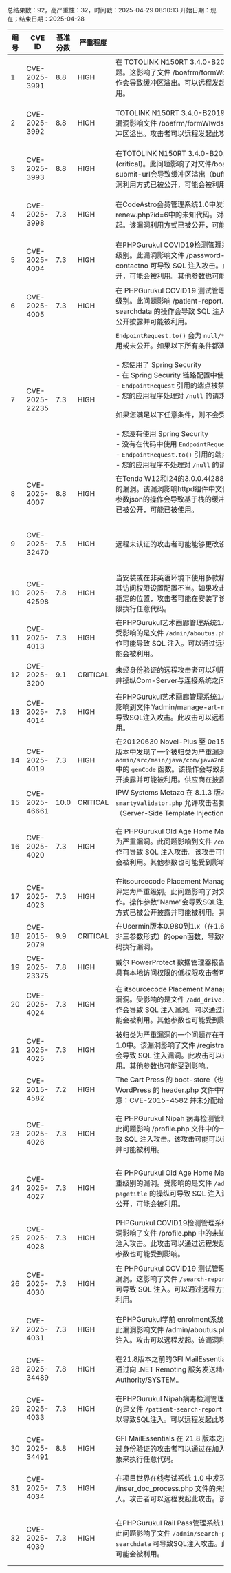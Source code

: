 总结果数：92，高严重性：32，时间戳：2025-04-29 08:10:13
开始日期：现在；结束日期：2025-04-28

| 编号 | CVE ID | 基准分数 | 严重程度 | 描述 | 参考文献 |
|-----|--------|------------|----------|-------------|------------|
| 1 | CVE-2025-3991 | 8.8  | HIGH | 在 TOTOLINK N150RT 3.4.0-B20190525 中发现了一个被归类为严重漏洞的问题。这影响了文件 /boafrm/formWdsEncrypt 的未知部分。对参数 submit-url 的操作会导致缓冲区溢出。可以远程发起攻击。该漏洞利用方式已被公开，可能会被利用。 | [1]https://github.com/fizz-is-on-the-way/Iot_vuls/tree/main/N150RT/BufferOverflow_formWdsEncrypt<br>[2]https://vuldb.com/?ctiid.306327<br>[3]https://vuldb.com/?id.306327<br>[4]https://vuldb.com/?submit.557942<br>[5]https://www.totolink.net/ |
| 2 | CVE-2025-3992 | 8.8  | HIGH | TOTOLINK N150RT 3.4.0-B20190525 中发现一个漏洞，并被评定为严重漏洞。此漏洞影响文件 /boafrm/formWlwds 的未知代码。对参数 submit-url 的操作会导致缓冲区溢出。攻击者可以远程发起此攻击。该漏洞利用方式已被公开，可能会被利用。 | [1]https://github.com/fizz-is-on-the-way/Iot_vuls/tree/main/N150RT/BufferOverflow_formWlwds<br>[2]https://vuldb.com/?ctiid.306328<br>[3]https://vuldb.com/?id.306328<br>[4]https://vuldb.com/?submit.557943<br>[5]https://www.totolink.net/ |
| 3 | CVE-2025-3993 | 8.8  | HIGH | 在TOTOLINK N150RT 3.4.0-B20190525中发现一个漏洞，并被评定为严重漏洞 (critical)。此问题影响了对文件/boafrm/formWsc的某些未知处理过程。操作参数submit-url会导致缓冲区溢出（buffer overflow）。攻击可能可以通过远程发起。该漏洞利用方式已被公开，可能会被利用。 | [1]https://github.com/fizz-is-on-the-way/Iot_vuls/tree/main/N150RT/BufferOverflow_formWsc_1<br>[2]https://vuldb.com/?ctiid.306329<br>[3]https://vuldb.com/?id.306329<br>[4]https://vuldb.com/?submit.557944<br>[5]https://www.totolink.net/ |
| 4 | CVE-2025-3998 | 7.3  | HIGH | 在CodeAstro会员管理系统1.0中发现一个被归类为严重的漏洞。该漏洞影响文件renew.php?id=6中的未知代码。对参数ID的操纵可能导致SQL注入。攻击可以远程发起。该漏洞利用方式已被公开，可能会被利用。 | [1]https://codeastro.com/<br>[2]https://github.com/lyg986443/cve/issues/4<br>[3]https://vuldb.com/?ctiid.306334<br>[4]https://vuldb.com/?id.306334<br>[5]https://vuldb.com/?submit.557972 |
| 5 | CVE-2025-4004 | 7.3  | HIGH | 在PHPGurukul COVID19检测管理系统1.0中发现了一个漏洞，该漏洞被评定为严重级别。此漏洞影响文件 /password-recovery.php 中未知的代码。通过操纵参数 contactno 可导致 SQL 注入攻击。此攻击可以通过远程发起。该漏洞利用方式已被公开，可能会被利用。其他参数也可能受到影响。 | [1]https://github.com/wyl091256/CVE/issues/1<br>[2]https://phpgurukul.com/<br>[3]https://vuldb.com/?ctiid.306340<br>[4]https://vuldb.com/?id.306340<br>[5]https://vuldb.com/?submit.558125 |
| 6 | CVE-2025-4005 | 7.3  | HIGH | 在 PHPGurukul COVID19 测试管理系统 1.0 中发现一个漏洞，该漏洞被评定为严重级别。此问题影响 /patient-report.php 文件中的某些未知处理过程。对参数 searchdata 的操作会导致 SQL 注入。攻击可能通过远程发起。该漏洞利用方式已被公开披露并可能被利用。 | [1]https://github.com/wyl091256/CVE/issues/2<br>[2]https://phpgurukul.com/<br>[3]https://vuldb.com/?ctiid.306341<br>[4]https://vuldb.com/?id.306341<br>[5]https://vuldb.com/?submit.558126 |
| 7 | CVE-2025-22235 | 7.3  | HIGH | `EndpointRequest.to()` 会为 `null/**` 创建一个匹配器，如果所创建的执行器端点被禁用或未公开。如果以下所有条件都满足，您的应用程序可能会受到影响：<br><br>- 您使用了 Spring Security<br>- 在 Spring Security 链路配置中使用了 `EndpointRequest.to()`<br>- `EndpointRequest` 引用的端点被禁用或未通过 Web 暴露<br>- 您的应用程序处理对 `/null` 的请求，并且此路径需要保护<br><br>如果您满足以下任意条件，则不会受到影响：<br><br>- 您没有使用 Spring Security<br>- 没有在代码中使用 `EndpointRequest.to()`<br>- `EndpointRequest.to()` 引用的端点已启用并公开<br>- 您的应用程序不处理对 `/null` 的请求，或者此路径不需要保护 | [1]https://spring.io/security/cve-2025-22235 |
| 8 | CVE-2025-4007 | 8.8  | HIGH | 在Tenda W12和i24的3.0.0.4(2887)/3.0.0.5(3644)版本中发现一个被分类为严重的漏洞。该漏洞影响httpd组件中文件/goform/modules的函数cgidhcpsCfgSet。对参数json的操作会导致基于栈的缓冲区溢出。此漏洞可以远程利用。该漏洞利用方式已被公开，可能已被使用。 | [1]https://github.com/02Tn/vul/issues/5<br>[2]https://vuldb.com/?ctiid.306343<br>[3]https://vuldb.com/?id.306343<br>[4]https://vuldb.com/?submit.558165<br>[5]https://www.tenda.com.cn/ |
| 9 | CVE-2025-32470 | 7.5  | HIGH | 远程未认证的攻击者可能能够更改设备的IP地址，从而影响设备的可用性。 | [1]https://cdn.sick.com/media/docs/1/11/411/Special_information_CYBERSECURITY_BY_SICK_en_IM0084411.PDF<br>[2]https://sick.com/psirt<br>[3]https://www.cisa.gov/resources-tools/resources/ics-recommended-practices<br>[4]https://www.first.org/cvss/calculator/3.1<br>[5]https://www.sick.com/.well-known/csaf/white/2025/sca-2025-0005.json<br>[6]https://www.sick.com/.well-known/csaf/white/2025/sca-2025-0005.pdf |
| 10 | CVE-2025-42598 | 7.8  | HIGH | 当安装或在非英语环境下使用多款精工爱普生（SEIKO EPSON）打印机驱动程序时，其访问权限设置配置不当。如果攻击者诱导用户将精心制作的DLL文件放置到攻击者指定的位置，攻击者可能在安装了该打印机驱动程序的Windows系统上以SYSTEM权限执行任意代码。 | [1]https://jvn.jp/en/vu/JVNVU90649144/<br>[2]https://www.epson.co.uk/en_GB/faq/KA-01993/contents?loc=en-us<br>[3]https://www.epson.jp/support/misc_t/250428_oshirase.htm<br>[4]https://www2.epson.jp/support/misc_t/windrv_productlist.pdf |
| 11 | CVE-2025-4013 | 7.3  | HIGH | 在PHPGurukul艺术画廊管理系统1.0中发现了一个漏洞，该漏洞被归类为严重漏洞。受影响的是文件 `/admin/aboutus.php` 中的一个未知功能。对该参数 `pagetitle` 的操作可能导致 SQL 注入。可以通过远程方式发起此攻击。该漏洞利用方式已被公开，可能会被利用。 | [1]https://github.com/ljfhhh/CVE/issues/1<br>[2]https://phpgurukul.com/<br>[3]https://vuldb.com/?ctiid.306366<br>[4]https://vuldb.com/?id.306366<br>[5]https://vuldb.com/?submit.558348 |
| 12 | CVE-2025-3200 | 9.1  | CRITICAL | 未经身份验证的远程攻击者可以利用被使用的不安全的TLS 1.0和TLS 1.1协议，拦截并操纵Com-Server与连接系统之间的加密通信。 | [1]https://certvde.com/en/advisories/VDE-2025-031/ |
| 13 | CVE-2025-4014 | 7.3  | HIGH | 在PHPGurukul艺术画廊管理系统1.0中发现一个漏洞，该漏洞被评定为严重。此漏洞影响到文件“/admin/manage-art-medium.php”中的未知功能。操作参数“artmed”会导致SQL注入攻击。此攻击可以远程发起。该漏洞利用方式已被公开，可能会被利用。 | [1]https://github.com/ljfhhh/CVE/issues/2<br>[2]https://phpgurukul.com/<br>[3]https://vuldb.com/?ctiid.306367<br>[4]https://vuldb.com/?id.306367<br>[5]https://vuldb.com/?submit.558350 |
| 14 | CVE-2025-4019 | 7.3  | HIGH | 在20120630 Novel-Plus 至 0e156c04b4b7ce0563bef6c97af4476fcda8f160 版本中发现了一个被归类为严重漏洞的问题。受影响的是文件 `novel-admin/src/main/java/com/java2nb/common/controller/GeneratorController.java` 中的 `genCode` 函数。该操作会导致身份验证缺失。可以远程发起攻击。该漏洞已被公开披露并可能被利用。供应商在披露早期就已联系，但未作出任何回应。 | [1]https://vuldb.com/?ctiid.306372<br>[2]https://vuldb.com/?id.306372<br>[3]https://vuldb.com/?submit.558360<br>[4]https://www.cnblogs.com/aibot/p/18827469<br>[5]https://www.cnblogs.com/aibot/p/18827469 |
| 15 | CVE-2025-46661 | 10.0  | CRITICAL | IPW Systems Metazo 在 8.1.3 版本中允许未经身份验证的远程代码执行，因为 `smartyValidator.php` 允许攻击者提供模板表达式，即所谓的服务端模板注入（Server-Side Template Injection）。所有实例均已由供应商修补。 | [1]https://code-white.com/public-vulnerability-list/<br>[2]https://www.ipwsystems.com/ |
| 16 | CVE-2025-4020 | 7.3  | HIGH | 在 PHPGurukul Old Age Home Management System 1.0 中发现一个漏洞并被归类为严重漏洞。此问题影响到文件 `/contact.php` 中的一些未知功能。对参数 `fname` 的操作可导致 SQL 注入攻击。该攻击可能通过远程发起。漏洞利用已被公开披露并且可能会被利用。其他参数也可能受到影响。 | [1]https://github.com/Q3qc1n/myCVE/issues/1<br>[2]https://phpgurukul.com/<br>[3]https://vuldb.com/?ctiid.306374<br>[4]https://vuldb.com/?id.306374<br>[5]https://vuldb.com/?submit.558365<br>[6]https://github.com/Q3qc1n/myCVE/issues/1 |
| 17 | CVE-2025-4023 | 7.3  | HIGH | 在itsourcecode Placement Management System 1.0中发现了一个漏洞，该漏洞被评定为严重级别。此问题影响了对文件“/add_company.php”中某些未知处理过程的操作。操作参数“Name”会导致SQL注入漏洞。攻击可能可以通过远程发起。该漏洞利用方式已被公开披露并可能被利用。其他参数也可能受到影响。 | [1]https://github.com/xingyu-wu4678/cve/issues/1<br>[2]https://itsourcecode.com/<br>[3]https://vuldb.com/?ctiid.306377<br>[4]https://vuldb.com/?id.306377<br>[5]https://vuldb.com/?submit.558546 |
| 18 | CVE-2015-2079 | 9.9  | CRITICAL | 在Usermin版本0.980到1.x（在1.660之前）中，由于使用了Perl的两参数形式（而非三参数形式）的open函数，导致在uconfig_save.cgi和sig_file_free中存在远程代码执行漏洞。 | [1]https://code-white.com/blog/2015-05-cve-2015-2079-rce-usermin/<br>[2]https://code-white.com/public-vulnerability-list/ |
| 19 | CVE-2025-23375 | 7.8  | HIGH | 戴尔 PowerProtect 数据管理器报告版本 19.17 中存在“使用特权 API 不正确”漏洞。具有本地访问权限的低权限攻击者可能利用此漏洞，从而获得权限提升。 | [1]https://www.dell.com/support/kbdoc/en-us/000311083/dsa-2025-062-security-update-for-dell-powerprotect-data-manager-multiple-security-vulnerabilities |
| 20 | CVE-2025-4024 | 7.3  | HIGH | 在 itsourcecode Placement Management System 1.0 中发现一个被评定为严重的漏洞。受影响的是文件 `/add_drive.php` 的一个未知功能。对参数 `drive_title` 的操作会导致 SQL 注入漏洞。可以通过远程方式发起攻击。该漏洞利用方式已被公开，可能会被利用。其他参数也可能受到影响。 | [1]https://github.com/xingyu-wu4678/cve/issues/2<br>[2]https://itsourcecode.com/<br>[3]https://vuldb.com/?ctiid.306378<br>[4]https://vuldb.com/?id.306378<br>[5]https://vuldb.com/?submit.558616 |
| 21 | CVE-2025-4025 | 7.3  | HIGH | 被归类为严重漏洞的一个问题存在于itsourcecode Placement Management System 1.0中。该漏洞影响了文件 /registration.php 的一个未知功能。对参数 Name 的操作会导致 SQL 注入漏洞。此攻击可以远程发起。该漏洞利用方式已被公开，可能会被利用。其他参数也可能受到影响。 | [1]https://github.com/xingyu-wu4678/cve/issues/3<br>[2]https://itsourcecode.com/<br>[3]https://vuldb.com/?ctiid.306379<br>[4]https://vuldb.com/?id.306379<br>[5]https://vuldb.com/?submit.558621 |
| 22 | CVE-2015-4582 | 7.2  | HIGH | The Cart Press 的 boot-store（也称为 Boot Store）主题 1.6.4 版本允许在 WordPress 的 header.php 文件中存在 tcp_register_error 跨站脚本漏洞（XSS）。注意：CVE-2015-4582 并未分配给任何 Oracle 产品。 | [1]https://themes.trac.wordpress.org/browser/boot-store/1.6.4/header.php#L348 |
| 23 | CVE-2025-4026 | 7.3  | HIGH | 在 PHPGurukul Nipah 病毒检测管理系统 1.0 中发现一个被归类为严重级别的漏洞。此问题影响 /profile.php 文件中的一些未知处理过程。通过操纵参数 `adminname` 可导致 SQL 注入攻击。该攻击可能可以通过远程方式发起。该漏洞利用方式已被公开披露并可能被利用。 | [1]https://github.com/changan520374/cve/issues/1<br>[2]https://phpgurukul.com/<br>[3]https://vuldb.com/?ctiid.306389<br>[4]https://vuldb.com/?id.306389<br>[5]https://vuldb.com/?submit.558628<br>[6]https://github.com/changan520374/cve/issues/1 |
| 24 | CVE-2025-4027 | 7.3  | HIGH | 在 PHPGurukul Old Age Home Management System 1.0 中发现了一个被归类为严重级别的漏洞。受影响的是文件 `/admin/rules.php` 中的未知功能。对该函数参数 `pagetitle` 的操纵可导致 SQL 注入漏洞。可以远程发起此攻击。该漏洞利用方式已被公开，可能会被利用。 | [1]https://github.com/Q3qc1n/myCVE/issues/2<br>[2]https://phpgurukul.com/<br>[3]https://vuldb.com/?ctiid.306390<br>[4]https://vuldb.com/?id.306390<br>[5]https://vuldb.com/?submit.559159<br>[6]https://github.com/Q3qc1n/myCVE/issues/2 |
| 25 | CVE-2025-4028 | 7.3  | HIGH | PHPGurukul COVID19检测管理系统 1.0 中发现一个漏洞并被归类为严重漏洞。该漏洞影响了文件 /profile.php 中的未知功能。对参数 mobilenumber 的操纵可导致 SQL 注入攻击。此攻击可以通过远程发起。该漏洞利用已被公开披露且可能被利用。其他参数也可能受到影响。 | [1]https://github.com/JunZ-Leo/CVE/issues/1<br>[2]https://phpgurukul.com/<br>[3]https://vuldb.com/?ctiid.306391<br>[4]https://vuldb.com/?id.306391<br>[5]https://vuldb.com/?submit.559193 |
| 26 | CVE-2025-4030 | 7.3  | HIGH | 在 PHPGurukul COVID19 测试管理系统 1.0 中发现一个漏洞。该漏洞被归类为严重漏洞。这影响了文件 `/search-report-result.php` 的未知部分。操纵参数 `serachdata` 可导致 SQL 注入。可以通过远程方式发起攻击。该漏洞利用已被公开披露，并可能被利用。 | [1]https://github.com/JunZ-Leo/CVE/issues/2<br>[2]https://phpgurukul.com/<br>[3]https://vuldb.com/?ctiid.306393<br>[4]https://vuldb.com/?id.306393<br>[5]https://vuldb.com/?submit.559199 |
| 27 | CVE-2025-4031 | 7.3  | HIGH | 在PHPGurukul学前 enrolment系统 1.0中发现一个漏洞。该漏洞被评定为严重级别。此漏洞影响文件 /admin/aboutus.php 中未知代码。操作参数 pagetitle 可导致 SQL 注入。攻击可以远程发起。该漏洞利用方式已被公开，可能会被使用。 | [1]https://github.com/tailin1122/myCVE/issues/1<br>[2]https://phpgurukul.com/<br>[3]https://vuldb.com/?ctiid.306394<br>[4]https://vuldb.com/?id.306394<br>[5]https://vuldb.com/?submit.559221 |
| 28 | CVE-2025-34489 | 7.8  | HIGH | 在21.8版本之前的GFI MailEssentials 存在一个本地权限提升漏洞。本地攻击者可以通过向 .NET Remoting 服务发送精心制作的序列化有效负载来提权至 NT Authority/SYSTEM。 | [1]https://frycos.github.io/vulns4free/2025/04/28/mailessentials.html<br>[2]https://gfi.ai/products-and-solutions/network-security-solutions/mailessentials/resources/documentation/product-releases |
| 29 | CVE-2025-4033 | 7.3  | HIGH | 在PHPGurukul Nipah病毒检测管理系统1.0中发现一个被分类为严重的漏洞。受影响的是文件 `/patient-search-report.php` 中的未知功能。通过操纵参数 `searchdata` 可以导致SQL注入。可以远程发起此攻击。该漏洞利用已被公开披露，并可能被利用。 | [1]https://github.com/bluechips-zhao/myCVE/issues/2<br>[2]https://phpgurukul.com/<br>[3]https://vuldb.com/?ctiid.306396<br>[4]https://vuldb.com/?id.306396<br>[5]https://vuldb.com/?submit.559239 |
| 30 | CVE-2025-34491 | 8.8  | HIGH | GFI MailEssentials 在 21.8 版本之前的版本存在一个 .NET 反序列化问题。远程且经过身份验证的攻击者可以通过在加入多服务器设置时发送精心构造的序列化的 .NET 对象来执行任意代码。 | [1]https://frycos.github.io/vulns4free/2025/04/28/mailessentials.html<br>[2]https://gfi.ai/products-and-solutions/network-security-solutions/mailessentials/resources/documentation/product-releases |
| 31 | CVE-2025-4034 | 7.3  | HIGH | 在项目世界在线考试系统 1.0 中发现一个被分类为严重的漏洞。此漏洞影响 /inser_doc_process.php 文件的未知功能。对参数 Doc_ID 的操作可导致 SQL 注入。攻击者可以远程发起此攻击。该漏洞利用方式已被公开披露，可能已被利用。 | [1]https://github.com/hhhanxx/attack/issues/1<br>[2]https://vuldb.com/?ctiid.306397<br>[3]https://vuldb.com/?id.306397<br>[4]https://vuldb.com/?submit.559297<br>[5]https://github.com/hhhanxx/attack/issues/1 |
| 32 | CVE-2025-4039 | 7.3  | HIGH | 在PHPGurukul Rail Pass管理系统1.0中发现了一个漏洞，该漏洞被评定为严重级别。此问题影响了文件 `/admin/search-pass.php` 中的一些未知功能。通过操纵参数 `searchdata` 可导致SQL注入攻击。此攻击可能远程执行。该漏洞利用方式已被公开，可能会被利用。 | [1]https://github.com/Q3qc1n/myCVE/issues/4<br>[2]https://phpgurukul.com/<br>[3]https://vuldb.com/?ctiid.306404<br>[4]https://vuldb.com/?id.306404<br>[5]https://vuldb.com/?submit.559345<br>[6]https://github.com/Q3qc1n/myCVE/issues/4 |